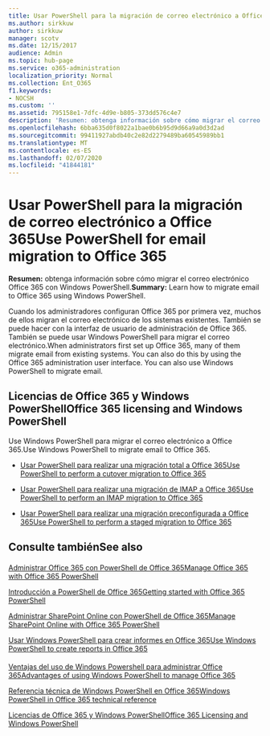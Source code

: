 ```yaml
---
title: Usar PowerShell para la migración de correo electrónico a Office 365
ms.author: sirkkuw
author: sirkkuw
manager: scotv
ms.date: 12/15/2017
audience: Admin
ms.topic: hub-page
ms.service: o365-administration
localization_priority: Normal
ms.collection: Ent_O365
f1.keywords:
- NOCSH
ms.custom: ''
ms.assetid: 795158e1-7dfc-4d9e-b805-373dd576c4e7
description: 'Resumen: obtenga información sobre cómo migrar el correo electrónico Office 365 con Windows PowerShell.'
ms.openlocfilehash: 6bba635d0f8022a1bae0b6b95d9d66a9a0d3d2ad
ms.sourcegitcommit: 99411927abdb40c2e82d2279489ba60545989bb1
ms.translationtype: MT
ms.contentlocale: es-ES
ms.lasthandoff: 02/07/2020
ms.locfileid: "41844181"
---
```

# <a name="use-powershell-for-email-migration-to-office-365"></a><span data-ttu-id="85af0-103">Usar PowerShell para la migración de correo electrónico a Office 365</span><span class="sxs-lookup"><span data-stu-id="85af0-103">Use PowerShell for email migration to Office 365</span></span>

 <span data-ttu-id="85af0-104">**Resumen:** obtenga información sobre cómo migrar el correo electrónico Office 365 con Windows PowerShell.</span><span class="sxs-lookup"><span data-stu-id="85af0-104">**Summary:** Learn how to migrate email to Office 365 using Windows PowerShell.</span></span>
  
<span data-ttu-id="85af0-p101">Cuando los administradores configuran Office 365 por primera vez, muchos de ellos migran el correo electrónico de los sistemas existentes. También se puede hacer con la interfaz de usuario de administración de Office 365. También se puede usar Windows PowerShell para migrar el correo electrónico.</span><span class="sxs-lookup"><span data-stu-id="85af0-p101">When administrators first set up Office 365, many of them migrate email from existing systems. You can also do this by using the Office 365 administration user interface. You can also use Windows PowerShell to migrate email.</span></span>
  
## <a name="office-365-licensing-and-windows-powershell"></a><span data-ttu-id="85af0-108">Licencias de Office 365 y Windows PowerShell</span><span class="sxs-lookup"><span data-stu-id="85af0-108">Office 365 licensing and Windows PowerShell</span></span>

<span data-ttu-id="85af0-109">Use Windows PowerShell para migrar el correo electrónico a Office 365.</span><span class="sxs-lookup"><span data-stu-id="85af0-109">Use Windows PowerShell to migrate email to Office 365.</span></span> 
  
- [<span data-ttu-id="85af0-110">Usar PowerShell para realizar una migración total a Office 365</span><span class="sxs-lookup"><span data-stu-id="85af0-110">Use PowerShell to perform a cutover migration to Office 365</span></span>](use-powershell-to-perform-a-cutover-migration-to-office-365.md)
    
- [<span data-ttu-id="85af0-111">Usar PowerShell para realizar una migración de IMAP a Office 365</span><span class="sxs-lookup"><span data-stu-id="85af0-111">Use PowerShell to perform an IMAP migration to Office 365</span></span>](use-powershell-to-perform-an-imap-migration-to-office-365.md)
    
- [<span data-ttu-id="85af0-112">Usar PowerShell para realizar una migración preconfigurada a Office 365</span><span class="sxs-lookup"><span data-stu-id="85af0-112">Use PowerShell to perform a staged migration to Office 365</span></span>](use-powershell-to-perform-a-staged-migration-to-office-365.md)
    
## <a name="see-also"></a><span data-ttu-id="85af0-113">Consulte también</span><span class="sxs-lookup"><span data-stu-id="85af0-113">See also</span></span>

#### 

[<span data-ttu-id="85af0-114">Administrar Office 365 con PowerShell de Office 365</span><span class="sxs-lookup"><span data-stu-id="85af0-114">Manage Office 365 with Office 365 PowerShell</span></span>](manage-office-365-with-office-365-powershell.md)
  
[<span data-ttu-id="85af0-115">Introducción a PowerShell de Office 365</span><span class="sxs-lookup"><span data-stu-id="85af0-115">Getting started with Office 365 PowerShell</span></span>](getting-started-with-office-365-powershell.md)
  
[<span data-ttu-id="85af0-116">Administrar SharePoint Online con PowerShell de Office 365</span><span class="sxs-lookup"><span data-stu-id="85af0-116">Manage SharePoint Online with Office 365 PowerShell</span></span>](manage-sharepoint-online-with-office-365-powershell.md)
  
[<span data-ttu-id="85af0-117">Usar Windows PowerShell para crear informes en Office 365</span><span class="sxs-lookup"><span data-stu-id="85af0-117">Use Windows PowerShell to create reports in Office 365</span></span>](use-windows-powershell-to-create-reports-in-office-365.md)
#### 

[<span data-ttu-id="85af0-118">Ventajas del uso de Windows Powershell para administrar Office 365</span><span class="sxs-lookup"><span data-stu-id="85af0-118">Advantages of using Windows PowerShell to manage Office 365</span></span>](https://technet.microsoft.com/library/15144a50-453e-4cd5-befd-bc6736697967.aspx)
  
[<span data-ttu-id="85af0-119">Referencia técnica de Windows PowerShell en Office 365</span><span class="sxs-lookup"><span data-stu-id="85af0-119">Windows PowerShell in Office 365 technical reference</span></span>](https://technet.microsoft.com/library/10d5c66a-7579-4319-aaa5-7a5e21d49cea.aspx)
  
[<span data-ttu-id="85af0-120">Licencias de Office 365 y Windows PowerShell</span><span class="sxs-lookup"><span data-stu-id="85af0-120">Office 365 Licensing and Windows PowerShell</span></span>](https://technet.microsoft.com/library/6ca0e430-f7ba-4184-becf-14c6c5c8dde5.aspx)

